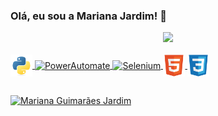 ### Olá, eu sou a Mariana Jardim! 👋

<div align="center">
  <a href="https://github.com/MarianaGJ">
  <img height="180em" src="https://github-readme-stats.vercel.app/api?username=MarianaGJ&show_icons=true&theme=radical&include_all_commits=true&count_private=true"/>
</div>

<div style="display: inline_block"><br>
  
  <img align="center" title="Python" alt="Python" height="35" width="35" src="https://raw.githubusercontent.com/devicons/devicon/master/icons/python/python-original.svg">
  <img align="center" title="Power Automate" alt="PowerAutomate" height="35" width="35" src="https://img.icons8.com/fluency/50/000000/microsoft-power-automate-2020.png">
  <img align="center" title="Selenium" alt="Selenium" height="35" width="35" src="https://img.icons8.com/ultraviolet/40/000000/selenium-test-automation.png">
  <img align="center" title="HTML" alt="HTML" height="35" width="35" src="https://raw.githubusercontent.com/devicons/devicon/master/icons/html5/html5-original.svg">
  <img align="center" title="CSS" alt="CSS" height="35" width="35" src="https://raw.githubusercontent.com/devicons/devicon/master/icons/css3/css3-original.svg">
 
  ##
  
  <div> 
<a href="https://www.linkedin.com/in/marianagjardim/" target="_blank"><img title="Mariana Guimarães Jardim" src="https://img.shields.io/badge/-LinkedIn-%230077B5?style=for-the-badge&logo=linkedin&logoColor=white"</a>
 
  </div>
</div>


